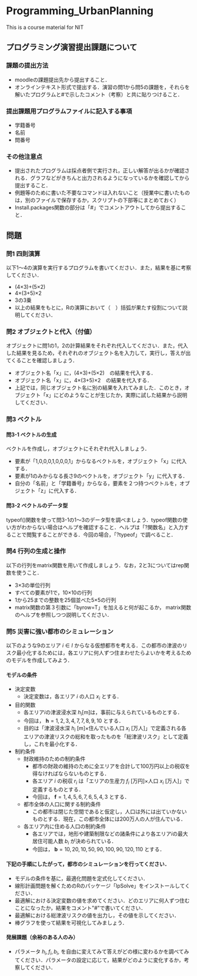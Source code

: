 # Programming_UrbanPlanning
This is a course material for NIT

## プログラミング演習提出課題について
### 課題の提出方法
* moodleの課題提出先から提出すること．
* オンラインテキスト形式で提出する．演習の問1から問5の課題を，それらを解いたプログラムと#で示したコメント（考察）と共に貼りつけること．

### 提出課題用プログラムファイルに記入する事項
* 学籍番号
* 名前
* 問番号

### その他注意点
* 提出されたプログラムは採点者側で実行され，正しい解答が出るかが確認される．グラフなどがきちんと出力されるようになっているかを確認してから提出すること．
* 例題等のために書いた不要なコマンドは入れないこと（授業中に書いたものは，別のファイルで保存するか，スクリプトの下部等にまとめておく）
* Install.packages関数の部分は「#」でコメントアウトしてから提出すること．

## 問題
### 問1 四則演算
以下1～4の演算を実行するプログラムを書いてください．また，結果を基に考察してください．
* (4×3)+(5×2)
* 4×(3+5)×2
* 3の3乗
* 以上の結果をもとに，Rの演算において（　）括弧が果たす役割について説明してください．

### 問2 オブジェクトと代入（付値）
オブジェクトに問1の1，2の計算結果をそれぞれ代入してください．また，代入した結果を見るため，それぞれのオブジェクト名を入力して，実行し，答えが出てくることを確認しましょう．
* オブジェクト名「x」に，(4×3)+(5×2)　の結果を代入する．
* オブジェクト名「x」に，4×(3+5)×2　の結果を代入する．
* 上記では，同じオブジェクト名に別の結果を入れてみました．このとき，オブジェクト「x」にどのようなことが生じたか，実際に試した結果から説明してください．

### 問3 ベクトル
#### 問3-1 ベクトルの生成
ベクトルを作成し，オブジェクトにそれぞれ代入しましょう．
* 要素が「1,0,0,0,1,0,0,0,1」からなるベクトルを，オブジェクト「x」に代入する．
* 要素が1のみからなる長さ9のベクトルを，オブジェクト「y」に代入する．
* 自分の「名前」と「学籍番号」からなる，要素を２つ持つベクトルを，オブジェクト「z」に代入する．

#### 問3-2 ベクトルのデータ型
typeof()関数を使って問3-1の1～3のデータ型を調べましょう．typeof関数の使い方がわからない場合はヘルプを確認すること．ヘルプは「?関数名」と入力することで閲覧することができる．今回の場合，「?typeof」で調べること．

### 問4 行列の生成と操作
以下の行列をmatrix関数を用いて作成しましょう．なお，2と3についてはrep関数を使うこと．
* 3×3の単位行列
* すべての要素が1で，10×10の行列
* 1から25までの整数を25個並べた5×5の行列
* matrix関数の第３引数に「byrow=T」を加えると何が起こるか， matrix関数のヘルプを参照しつつ説明してください．

### 問5 災害に強い都市のシミュレーション
以下のような9のエリア $i \in I$ からなる仮想都市を考える．この都市の津波のリスク最小化するためには，各エリアに何人ずつ住まわせたらよいかを考えるためのモデルを作成してみよう．

#### モデルの条件
* 決定変数
    * 決定変数は，各エリア $i$ の人口 $x_i$ とする．
* 目的関数
    * 各エリア$i$の津波浸水深 $h_i$[m]は，事前に与えられているものとする．
    * 今回は， $\mathbf{h} = {1,2,3,4,7,7,8,9,10}$ とする．
    * 目的は「津波浸水深 $h_i$ [m]×住んでいる人口 $x_i$ [万人]」で定義される各エリアの津波リスクの総和を取ったものを「総津波リスク」として定義し，これを最小化する．
* 制約条件
    * 財政維持のための制約条件
        * 都市の財政の維持のために全エリアを合計して100万円以上の税収を得なければならないものとする．
        * 各エリア $i$ の税収 $r_i$ は「エリアの生産力 $f_i$ [万円]×人口 $x_i$ [万人]」で定義するものとする．
        * 今回は， $\mathbf{f} = {1,4,5,6,7,6,5,4,3}$ とする．
    * 都市全体の人口に関する制約条件
        * この都市は閉じた空間であると仮定し，人口は外には出ていかないものとする．現在，この都市全体には200万人の人が住んでいる．
    * 各エリア内に住める人口の制約条件
        * 各エリアでは，地形や建築制限などの諸条件により各エリア$i$の最大居住可能人数 $b_i$ が決められている．
        * 今回は， $\mathbf{b} = {10,20,10,50,90,100,90,120,110}$ とする．

#### 下記の手順にしたがって，都市のシミュレーションを行ってください．
* モデルの条件を基に，最適化問題を定式化してください．
* 線形計画問題を解くためのRのパッケージ「lpSolve」をインストールしてください．
* 最適解における決定変数の値を求めてください．どのエリアに何人ずつ住むことになったか，結果をコメント"#"で書いてください．
* 最適解における総津波リスクの値を出力し，その値を示してください．
* 棒グラフを使って結果を可視化してみましょう．

#### 発展課題（余裕のある人のみ）
* パラメータ $h_i, f_i, b_i,$ を自由に変えてみて答えがどの様に変わるかを調べてみてください．パラメータの設定に応じて，結果がどのように変化するか，考察してください．


    
